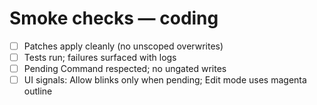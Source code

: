 # Smoke checks — coding
- [ ] Patches apply cleanly (no unscoped overwrites)
- [ ] Tests run; failures surfaced with logs
- [ ] Pending Command respected; no ungated writes
- [ ] UI signals: Allow blinks only when pending; Edit mode uses magenta outline